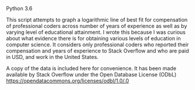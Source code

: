 Python 3.6

This script attempts to graph a logarithmic line of best fit for compensation of professional coders across number of years of experience as well as by varying level of educational attainment. I wrote this because I was curious about what evidence there is for obtaining various levels of education in computer science. It considers only professional coders who reported their compensation and years of experience to Stack Overflow and who are paid in USD, and work in the United States.

A copy of the data is included here for convenience. It has been made available by Stack Overflow under the Open Database License (ODbL) https://opendatacommons.org/licenses/odbl/1.0/.0